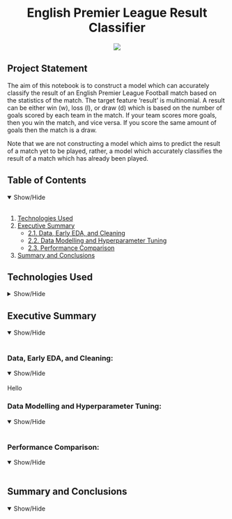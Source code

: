 <h1 align='center'>English Premier League Result Classifier</h1>

<p align="center">
  <img src="https://github.com/DanielCEvans/English-Premier-League-result-classifier/blob/master/Images/Premier_League_Logo.svg.png">
</p>

## Project Statement

The aim of this notebook is to construct a model which can accurately classify the result of an English Premier League Football match based on the statistics of the match. The target feature ‘result’ is multinomial. A result can be either win (w), loss (l), or draw (d) which is based on the number of goals scored by each team in the match. If your team scores more goals, then you win the match, and vice versa. If you score the same amount of goals then the match is a draw.

Note that we are not constructing a model which aims to predict the result of a match yet to be played, rather, a model which accurately classifies the result of a match which has already been played.

## Table of Contents
<details open>
<summary>Show/Hide</summary>
<br>

1. [ Technologies Used ](#Technologies_Used)    
2. [ Executive Summary ](#Executive_Summary)
   * [ 2.1. Data, Early EDA, and Cleaning ](#Data_Early_EDA_and_Cleaning) 
   * [ 2.2. Data Modelling and Hyperparameter Tuning ](#Modelling)
   * [ 2.3. Performance Comparison ](#Evaluation)
3. [Summary and Conclusions](#Summary)
</details>

## Technologies Used
<details>
<a name="Technologies_Used"></a> 
<summary>Show/Hide</summary>
<br>
  
* <strong>Python</strong>
* <strong>Pandas</strong>
* <strong>Numpy</strong>
* <strong>Matplotlib</strong>
* <strong>Seaborn</strong>
* <strong>Scikit-Learn</strong>
</details>

## Executive Summary
<details open>
  <a name="Executive_Summary"></a>
  <summary>Show/Hide</summary>
  <br>
  
<a name="Data_Early_EDA_and_Cleaning"></a>
### Data, Early EDA, and Cleaning:
<details open>
<summary>Show/Hide</summary>
<br>
Hello
</details>
  

  
<a name="Modelling"></a>
### Data Modelling and Hyperparameter Tuning:
<details open>
<summary>Show/Hide</summary>
<br>

</details>
  
  
<a name="Evaluation"></a>
### Performance Comparison:
<details open>
<summary>Show/Hide</summary>
<br>
  
</details>

## Summary and Conclusions
<details open>
  <a name="Summary"></a>
  <summary>Show/Hide</summary>
  <br>
  
  </details>



